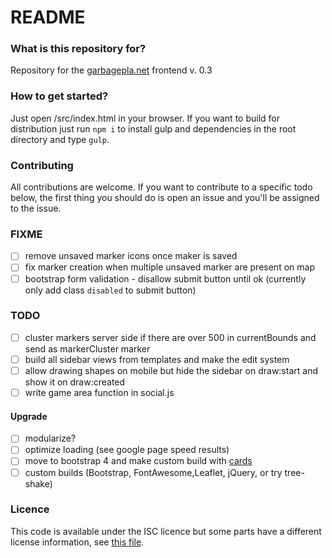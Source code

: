 # README #

### What is this repository for?
Repository for the [garbagepla.net](https://www.garbagepla.net) frontend v. 0.3

### How to get started?
Just open /src/index.html in your browser. If you want to build for distribution just run `npm i` to install gulp and dependencies in the root directory and type `gulp`.

### Contributing
All contributions are welcome. If you want to contribute to a specific todo below, the first thing you should do is open an issue and you'll be assigned to the issue.

### FIXME
- [ ] remove unsaved marker icons once maker is saved
- [ ] fix marker creation when multiple unsaved marker are present on map
- [ ] bootstrap form validation - disallow submit button until ok (currently only add class `disabled` to submit button)

### TODO
- [ ] cluster markers server side if there are over 500 in currentBounds and send as markerCluster marker
- [ ] build all sidebar views from templates and make the edit system
- [ ] allow drawing shapes on mobile but hide the sidebar on draw:start and show it on draw:created
- [ ] write game area function in social.js

#### Upgrade
- [ ] modularize?
- [ ] optimize loading (see google page speed results)
- [ ] move to bootstrap 4 and make custom build with [cards](http://v4-alpha.getbootstrap.com/components/card)
- [ ] custom builds (Bootstrap, FontAwesome,Leaflet, jQuery, or try tree-shake)

### Licence
This code is available under the ISC licence but some parts have a different license information, see [this file](https://github.com/garbageplanet/web-ui/blob/dev/license.md).